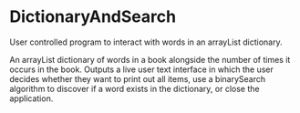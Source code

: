 # DictionaryAndSearch
User controlled program to interact with words in an arrayList dictionary.

An arrayList dictionary of words in a book alongside the number of times it occurs in the book. Outputs a live user text interface in which the user decides whether they want to print out all items, use a binarySearch algorithm to discover if a word exists in the dictionary, or close the application.
